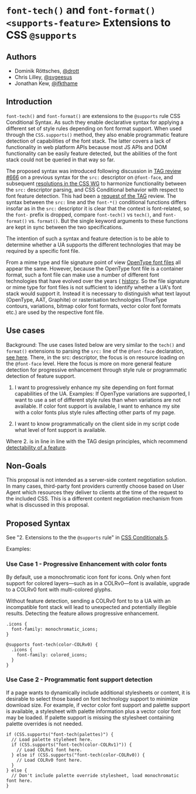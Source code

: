 # `font-tech()` and `font-format()` `<supports-feature>` Extensions to CSS `@supports`

## Authors

* Dominik Röttsches, [@drott](drott@chromium.org)
* Chris Lilley, [@svgeesus](chris@w3.org)
* Jonathan Kew, [@jfkthame](jfkthame@gmail.com)

## Introduction

`font-tech()` and `font-format()` are extensions to the `@supports` rule CSS
Conditional Syntax.  As such they enable declarative syntax for applying a
different set of style rules depending on font format support. When used through
the `CSS.supports()` method, they also enable programmatic feature detection of
capabilities of the font stack. The latter covers a lack of functionality in web
platform APIs because most JS APIs and DOM functionality can be easily feature
detected, but the abilities of the font stack could not be queried in that way
so far.

The proposed syntax was introduced following discussion in [TAG review
#666](https://github.com/w3ctag/design-reviews/issues/666) on a previous syntax
for the `src:` descriptor on `@font-face`, and subsequent [resolutions in the
CSS WG](https://github.com/w3c/csswg-drafts/issues/6520#issuecomment-947810568)
to harmonize functionality between the `src:` descriptor parsing, and CSS
Conditional behavior with respect to font feature detection. This had been a
[request of the
TAG](https://github.com/w3ctag/design-reviews/issues/666#issuecomment-901220221)
review. The syntax between the `src:` line and the `font-*()` conditional
functions differs insofar as in the `src:` descriptor it is clear that the
context is font-related, so the `font-` prefix is dropped, compare `font-tech()`
vs `tech()`, and `font-format()` vs. `format()`. But the single keyword
arguments to these functions are kept in sync between the two specifications.

The intention of such a syntax and feature detection is to be able to determine
whether a UA supports the different technologies that may be required by a
specific font file.

From a mime type and file signature point of view [OpenType font
files](https://docs.microsoft.com/en-us/typography/opentype/spec/otff#table-directory)
all appear the same. However, because the OpenType font file is a container
format, such a font file can make use a number of different font technologies
that have evolved over the years (
[history](https://github.com/w3c/csswg-drafts/blob/main/css-fonts-4/src-explainer.md#history-of-font-technologies).
So the file signature or mime type for font files is not sufficient to identify
whether a UA's font stack would support it. Instead it is necessary to
distinguish what text layout (OpenType, AAT, Graphite) or rasterisation
technologies (TrueType contours, variations, bitmap color font formats, vector
color font formats etc.) are used by the respective font file.

## Use cases

Background: The use cases listed below are very similar to the `tech()` and
`format()` extensions to parsing the `src:` line of the `@font-face`
declaration, [see
here](https://github.com/w3c/csswg-drafts/blob/main/css-fonts-4/src-explainer.md#use-cases). There,
in the src: descriptor, the focus is on resource loading on the `@font-face`
level. Here the focus is more on more general feature detection for progressive
enhancement through style rule or programmatic detection of feature support.

1. I want to progressively enhance my site depending on font format capabilities
of the UA. Examples: If OpenType variations are supported, I want to use a set
of different style rules than when variations are not available. If color font
support is available, I want to enhance my site with a color fonts plus style
rules affecting other parts of my page.

2. I want to know programmatically on the client side in my script code what
   level of font support is available.

Where 2. is in line in line with the TAG design principles, which recommend
[detectability of a feature](https://w3ctag.github.io/design-principles/#feature-detect).

## Non-Goals

This proposal is not intended as a server-side content negotiation solution. In
many cases, third-party font providers currently choose based on User Agent
which resources they deliver to clients at the time of the request to the
included CSS. This is a different content negotiation mechanism from what is
discussed in this proposal.

## Proposed Syntax

See "2. Extensions to the the `@supports` rule" in [CSS Conditionals
5](https://www.w3.org/TR/css-conditional-5/#at-supports-ext).

Examples:

### Use Case 1 - Progressive Enhancement with color fonts

By default, use a monochromatic icon font for icons. Only when font support for
colored layers—such as in a COLRv0—font is available, upgrade to a COLRv0 font
with multi-colored glyphs.

Without feature detection, sending a COLRv0 font to to a UA with an incompatible
font stack will lead to unexpected and potentially illegible results. Detecting
the feature allows progressive enhancement.

```
.icons {
  font-family: monochromatic_icons;
}

@supports font-tech(color-COLRv0) {
  .icons {
    font-family: colored_icons;
  }
}
```


### Use Case 2 - Programmatic font support detection

If a page wants to dynamically include additional stylesheets or content, it is
desirable to select those based on font technology support to minimize download
size. For example, if vector color font support and palette support is
available, a stylesheet with palette information plus a vector color font may
be loaded. If palette support is missing the stylesheet containing palette
overrides is not needed.

```
if (CSS.supports("font-tech(palettes)") {
  // Load palette styleheet here.
  if (CSS.supports("font-tech(color-COLRv1)")) {
    // Load COLRv1 font here.
  } else if (CSS.supports("font-tech(color-COLRv0)) {
    // Load COLRv0 font here.
  }
} else {
  // Don't include palette override stylesheet, load monochromatic font here.
}
```
